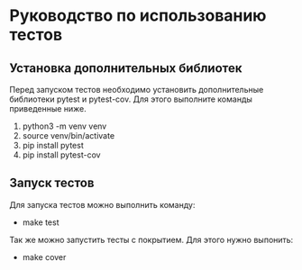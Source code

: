 # Руководство по использованию тестов

## Установка дополнительных библиотек
Перед запуском тестов необходимо установить дополнительные библиотеки pytest и pytest-cov.
Для этого выполните команды приведенные ниже.
1. python3 -m venv venv
2. source venv/bin/activate
3. pip install pytest
4. pip install pytest-cov

## Запуск тестов
Для запуска тестов можно выполнить команду:
- make test

Так же можно запустить тесты с покрытием. Для этого нужно выпонить:
- make cover